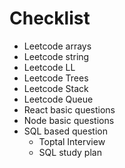 # Checklist

* Leetcode arrays
* Leetcode string
* Leetcode LL
* Leetcode Trees
* Leetcode Stack
* Leetcode Queue
* React basic questions
* Node basic questions
* SQL based question
  * Toptal Interview
  * SQL study plan
  

